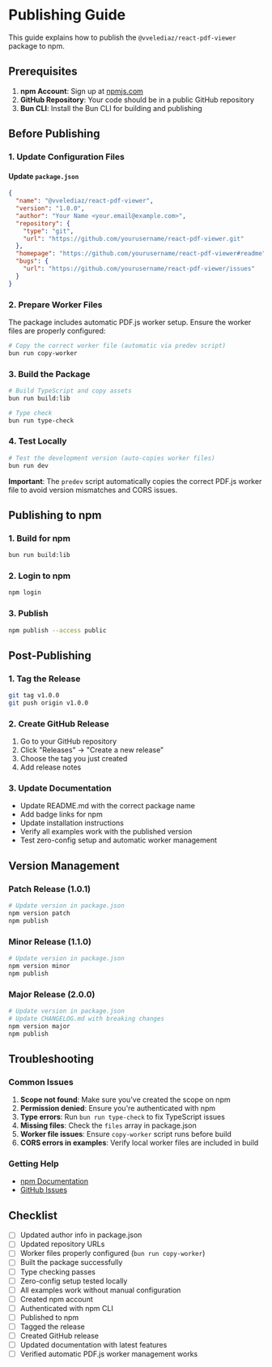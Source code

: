 # Publishing Guide

This guide explains how to publish the `@vvelediaz/react-pdf-viewer` package to npm.

## Prerequisites

1. **npm Account**: Sign up at [npmjs.com](https://npmjs.com)
2. **GitHub Repository**: Your code should be in a public GitHub repository
3. **Bun CLI**: Install the Bun CLI for building and publishing

## Before Publishing

### 1. Update Configuration Files

#### Update `package.json`
```json
{
  "name": "@vvelediaz/react-pdf-viewer",
  "version": "1.0.0",
  "author": "Your Name <your.email@example.com>",
  "repository": {
    "type": "git",
    "url": "https://github.com/yourusername/react-pdf-viewer.git"
  },
  "homepage": "https://github.com/yourusername/react-pdf-viewer#readme",
  "bugs": {
    "url": "https://github.com/yourusername/react-pdf-viewer/issues"
  }
}
```

### 2. Prepare Worker Files

The package includes automatic PDF.js worker setup. Ensure the worker files are properly configured:

```bash
# Copy the correct worker file (automatic via predev script)
bun run copy-worker
```

### 3. Build the Package

```bash
# Build TypeScript and copy assets
bun run build:lib

# Type check
bun run type-check
```

### 4. Test Locally

```bash
# Test the development version (auto-copies worker files)
bun run dev
```

**Important**: The `predev` script automatically copies the correct PDF.js worker file to avoid version mismatches and CORS issues.

## Publishing to npm

### 1. Build for npm
```bash
bun run build:lib
```

### 2. Login to npm
```bash
npm login
```

### 3. Publish
```bash
npm publish --access public
```

## Post-Publishing

### 1. Tag the Release
```bash
git tag v1.0.0
git push origin v1.0.0
```

### 2. Create GitHub Release
1. Go to your GitHub repository
2. Click "Releases" → "Create a new release"
3. Choose the tag you just created
4. Add release notes

### 3. Update Documentation
- Update README.md with the correct package name
- Add badge links for npm
- Update installation instructions
- Verify all examples work with the published version
- Test zero-config setup and automatic worker management

## Version Management

### Patch Release (1.0.1)
```bash
# Update version in package.json
npm version patch
npm publish
```

### Minor Release (1.1.0)
```bash
# Update version in package.json
npm version minor
npm publish
```

### Major Release (2.0.0)
```bash
# Update version in package.json
# Update CHANGELOG.md with breaking changes
npm version major
npm publish
```

## Troubleshooting

### Common Issues

1. **Scope not found**: Make sure you've created the scope on npm
2. **Permission denied**: Ensure you're authenticated with npm
3. **Type errors**: Run `bun run type-check` to fix TypeScript issues
4. **Missing files**: Check the `files` array in package.json
5. **Worker file issues**: Ensure `copy-worker` script runs before build
6. **CORS errors in examples**: Verify local worker files are included in build

### Getting Help

- [npm Documentation](https://docs.npmjs.com/)
- [GitHub Issues](https://github.com/yourusername/react-pdf-viewer/issues)

## Checklist

- [ ] Updated author info in package.json
- [ ] Updated repository URLs
- [ ] Worker files properly configured (`bun run copy-worker`)
- [ ] Built the package successfully
- [ ] Type checking passes
- [ ] Zero-config setup tested locally
- [ ] All examples work without manual configuration
- [ ] Created npm account
- [ ] Authenticated with npm CLI
- [ ] Published to npm
- [ ] Tagged the release
- [ ] Created GitHub release
- [ ] Updated documentation with latest features
- [ ] Verified automatic PDF.js worker management works 